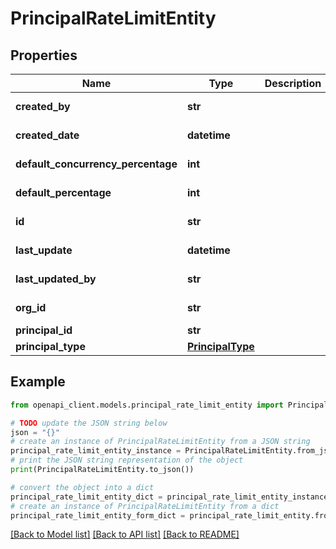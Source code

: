 # PrincipalRateLimitEntity



## Properties

Name | Type | Description | Notes
------------ | ------------- | ------------- | -------------
**created_by** | **str** |  | [optional] [readonly] 
**created_date** | **datetime** |  | [optional] [readonly] 
**default_concurrency_percentage** | **int** |  | [optional] [readonly] 
**default_percentage** | **int** |  | [optional] [readonly] 
**id** | **str** |  | [optional] [readonly] 
**last_update** | **datetime** |  | [optional] [readonly] 
**last_updated_by** | **str** |  | [optional] [readonly] 
**org_id** | **str** |  | [optional] [readonly] 
**principal_id** | **str** |  | 
**principal_type** | [**PrincipalType**](PrincipalType.md) |  | 

## Example

```python
from openapi_client.models.principal_rate_limit_entity import PrincipalRateLimitEntity

# TODO update the JSON string below
json = "{}"
# create an instance of PrincipalRateLimitEntity from a JSON string
principal_rate_limit_entity_instance = PrincipalRateLimitEntity.from_json(json)
# print the JSON string representation of the object
print(PrincipalRateLimitEntity.to_json())

# convert the object into a dict
principal_rate_limit_entity_dict = principal_rate_limit_entity_instance.to_dict()
# create an instance of PrincipalRateLimitEntity from a dict
principal_rate_limit_entity_form_dict = principal_rate_limit_entity.from_dict(principal_rate_limit_entity_dict)
```
[[Back to Model list]](../README.md#documentation-for-models) [[Back to API list]](../README.md#documentation-for-api-endpoints) [[Back to README]](../README.md)


